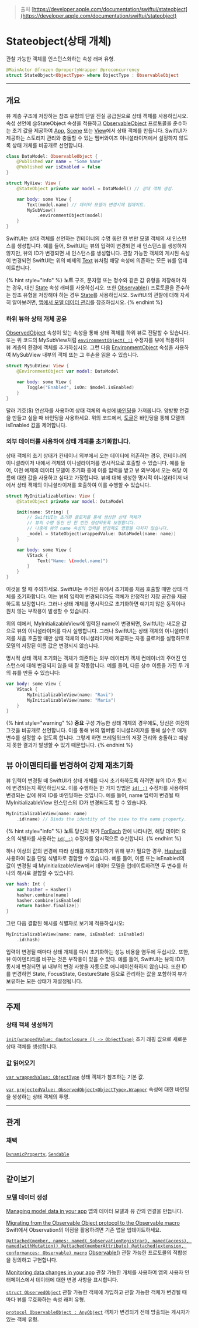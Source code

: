> 출처
> [https://developer.apple.com/documentation/swiftui/stateobject](https://developer.apple.com/documentation/swiftui/stateobject)

# Stateobject(상태 개체)
관찰 가능한 객체를 인스턴스화하는 속성 래퍼 유형.
```swift
@MainActor @frozen @propertyWrapper @preconcurrency
struct StateObject<ObjectType> where ObjectType : ObservableObject
```

<hr class="header">

## 개요


뷰 계층 구조에 저장하는 참조 유형의 단일 진실 공급원으로 상태 객체를 사용하십시오. 속성 선언에 @StateObject 속성을 적용하고 [ObservableObject](app-services/combine/observable-objects/observableobject.md) 프로토콜을 준수하는 초기 값을 제공하여 [App](https://developer.apple.com/documentation/swiftui/app), [Scene](https://developer.apple.com/documentation/swiftui/scene) 또는 [View](https://developer.apple.com/documentation/swiftui/view)에서 상태 객체를 만듭니다. SwiftUI가 제공하는 스토리지 관리와 충돌할 수 있는 멤버와이즈 이니셜라이저에서 설정하지 않도록 상태 개체를 비공개로 선언합니다.

```swift
class DataModel: ObservableObject {
    @Published var name = "Some Name"
    @Published var isEnabled = false
}

struct MyView: View {
    @StateObject private var model = DataModel() // 상태 객체 생성.

    var body: some View {
        Text(model.name) // 데이터 모델이 변경시에 업데이트.
        MySubView()
            .environmentObject(model)
    }
}
```

SwiftUI는 상태 객체를 선언하는 컨테이너의 수명 동안 한 번만 모델 객체의 새 인스턴스를 생성합니다. 예를 들어, SwiftUI는 뷰의 입력이 변경되면 새 인스턴스를 생성하지 않지만, 뷰의 ID가 변경되면 새 인스턴스를 생성합니다. 관찰 가능한 객체의 게시된 속성이 변경되면 SwiftUI는 위의 예제의 [Text](https://developer.apple.com/documentation/swiftui/text) 뷰처럼 해당 속성에 의존하는 모든 뷰를 업데이트합니다.


{% hint style="info" %}
**노트**
구조, 문자열 또는 정수와 같은 값 유형을 저장해야 하는 경우, 대신 [State](https://developer.apple.com/documentation/swiftui/state) 속성 래퍼를 사용하십시오. 또한 [Observable()](https://developer.apple.com/documentation/Observation/Observable()) 프로토콜을 준수하는 참조 유형을 저장해야 하는 경우 [State](https://developer.apple.com/documentation/swiftui/state)를 사용하십시오. SwiftUI의 관찰에 대해 자세히 알아보려면, [앱에서 모델 데이터 관리](https://developer.apple.com/documentation/swiftui/managing-model-data-in-your-app)를 참조하십시오.
{% endhint %}



### 하위 뷰와 상태 개체 공유

[ObservedObject](app-frameworks/swiftui/model-data/observedobject.md) 속성이 있는 속성을 통해 상태 객체를 하위 뷰로 전달할 수 있습니다. 또는 위 코드의 MySubView처럼 [`environmentObject(_:)`](https://developer.apple.com/documentation/swiftui/view/environmentobject(_:)) 수정자를 뷰에 적용하여 뷰 계층의 환경에 객체를 추가하십시오. 그런 다음 [EnvironmentObject](app-frameworks/swiftui/model-data/environmentobject.md) 속성을 사용하여 MySubView 내부의 객체 또는 그 후손을 읽을 수 있습니다.

```swift
struct MySubView: View {
    @EnvironmentObject var model: DataModel

    var body: some View {
        Toggle("Enabled", isOn: $model.isEnabled)
    }
}
```

달러 기호($) 연산자를 사용하여 상태 객체의 속성에 [바인딩](https://developer.apple.com/documentation/swiftui/binding)을 가져옵니다. 양방향 연결을 만들고 싶을 때 바인딩을 사용하세요. 위의 코드에서, [토글](https://developer.apple.com/documentation/swiftui/toggle)은 바인딩을 통해 모델의 isEnabled 값을 제어합니다.

### 외부 데이터를 사용하여 상태 개체를 초기화합니다.

상태 객체의 초기 상태가 컨테이너 외부에서 오는 데이터에 의존하는 경우, 컨테이너의 이니셜라이저 내에서 객체의 이니셜라이저를 명시적으로 호출할 수 있습니다. 예를 들어, 이전 예제의 데이터 모델이 초기화 중에 이름 입력을 받고 뷰 외부에서 오는 해당 이름에 대한 값을 사용하고 싶다고 가정합니다. 뷰에 대해 생성한 명시적 이니셜라이저 내에서 상태 객체의 이니셜라이저를 호출하여 이를 수행할 수 있습니다.

```swift
struct MyInitializableView: View {
    @StateObject private var model: DataModel

    init(name: String) {
        // SwiftUI는 초기화 클로저를 통해 생성한 상태 객체가
        // 뷰의 수명 동안 단 한 번만 생성되도록 보장합니다.
        // 나중에 뷰의 name 속성의 입력을 변경해도 영향을 미치지 않습니다.
        _model = StateObject(wrappedValue: DataModel(name: name))
    }

    var body: some View {
        VStack {
            Text("Name: \(model.name)")
        }
    }
}
```

이것을 할 때 주의하세요. SwiftUI는 주어진 뷰에서 초기화를 처음 호출할 때만 상태 객체를 초기화합니다. 이는 뷰의 입력이 변경되더라도 객체가 안정적인 저장 공간을 제공하도록 보장합니다. 그러나 상태 개체를 명시적으로 초기화하면 예기치 않은 동작이나 원치 않는 부작용이 발생할 수 있습니다.

위의 예에서, MyInitializableView에 입력된 name이 변경되면, SwiftUI는 새로운 값으로 뷰의 이니셜라이저를 다시 실행합니다. 그러나 SwiftUI는 상태 객체의 이니셜라이저를 처음 호출할 때만 상태 객체의 이니셜라이저에 제공하는 자동 클로저를 실행하므로 모델의 저장된 이름 값은 변경되지 않습니다.

명시적 상태 객체 초기화는 객체가 의존하는 외부 데이터가 객체 컨테이너의 주어진 인스턴스에 대해 변경되지 않을 때 잘 작동합니다. 예를 들어, 다른 상수 이름을 가진 두 개의 뷰를 만들 수 있습니다:

```swift
var body: some View {
    VStack {
        MyInitializableView(name: "Ravi")
        MyInitializableView(name: "Maria")
    }
}
```

{% hint style="warning" %}
**중요**
구성 가능한 상태 개체의 경우에도, 당신은 여전히 그것을 비공개로 선언합니다. 이를 통해 뷰의 멤버별 이니셜라이저를 통해 실수로 매개 변수를 설정할 수 없도록 합니다. 그렇게 하면 프레임워크의 저장 관리와 충돌하고 예상치 못한 결과가 발생할 수 있기 때문입니다.
{% endhint %}

## 뷰 아이덴티티를 변경하여 강제 재초기화

뷰 입력이 변경될 때 SwiftUI가 상태 개체를 다시 초기화하도록 하려면 뷰의 ID가 동시에 변경되는지 확인하십시오. 이를 수행하는 한 가지 방법은 [`id(_:)`](https://developer.apple.com/documentation/swiftui/view/id(_:)) 수정자를 사용하여 변경되는 값에 뷰의 ID를 바인딩하는 것입니다. 예를 들어, name 입력이 변경될 때 MyInitializableView 인스턴스의 ID가 변경되도록 할 수 있습니다.

```swift
MyInitializableView(name: name)
    .id(name) // Binds the identity of the view to the name property.
```

{% hint style="info" %}
**노트**
당신의 뷰가 [ForEach](https://developer.apple.com/documentation/swiftui/foreach) 안에 나타나면, 해당 데이터 요소의 식별자를 사용하는 [`id(_:)`](https://developer.apple.com/documentation/swiftui/view/id(_:)) 수정자를 암시적으로 수신합니다.
{% endhint %}

하나 이상의 값의 변경에 따라 상태를 재초기화하기 위해 뷰가 필요한 경우, [Hasher](https://developer.apple.com/documentation/Swift/Hasher)를 사용하여 값을 단일 식별자로 결합할 수 있습니다. 예를 들어, 이름 또는 isEnabled의 값이 변경될 때 MyInitializableView에서 데이터 모델을 업데이트하려면 두 변수를 하나의 해시로 결합할 수 있습니다.

```swift
var hash: Int {
    var hasher = Hasher()
    hasher.combine(name)
    hasher.combine(isEnabled)
    return hasher.finalize()
}
```

그런 다음 결합된 해시를 식별자로 보기에 적용하십시오:

```swift
MyInitializableView(name: name, isEnabled: isEnabled)
    .id(hash)
```

입력이 변경될 때마다 상태 개체를 다시 초기화하는 성능 비용을 염두에 두십시오. 또한, 뷰 아이덴티티를 바꾸는 것은 부작용이 있을 수 있다. 예를 들어, SwiftUI는 뷰의 ID가 동시에 변경되면 뷰 내부의 변경 사항을 자동으로 애니메이션화하지 않습니다. 또한 ID를 변경하면 State, FocusState, GestureState 등으로 관리하는 값을 포함하여 뷰가 보유하는 모든 상태가 재설정됩니다.

<hr class="overview">

## 주제

### 상태 객체 생성하기
[`init(wrappedValue: @autoclosure () -> ObjectType)`](https://developer.apple.com/documentation/swiftui/stateobject/init(wrappedvalue:))
	초기 래핑 값으로 새로운 상태 객체를 생성합니다.

### 값 읽어오기
[`var wrappedValue: ObjectType`](https://developer.apple.com/documentation/swiftui/stateobject/wrappedvalue)
	상태 객체가 참조하는 기본 값.

[`var projectedValue: ObservedObject<ObjectType>.Wrapper`](https://developer.apple.com/documentation/swiftui/stateobject/projectedvalue)
	속성에 대한 바인딩을 생성하는 상태 객체의 투영.

<hr class="topics">

## 관계

### 채택

[`DynamicProperty`](https://developer.apple.com/documentation/swiftui/dynamicproperty), [`Sendable`](https://developer.apple.com/documentation/Swift/Sendable)

<hr class="relationship">

## 같이보기

### 모델 데이터 생성

[Managing model data in your app](https://developer.apple.com/documentation/swiftui/managing-model-data-in-your-app)
앱의 데이터 모델과 뷰 간의 연결을 만듭니다.

[Migrating from the Observable Object protocol to the Observable macro](https://developer.apple.com/documentation/swiftui/migrating-from-the-observable-object-protocol-to-the-observable-macro)
Swift에서 Observation의 이점을 활용하려면 기존 앱을 업데이트하세요.

[`@attached(member, names: named(_$observationRegistrar), named(access), named(withMutation)) @attached(memberAttribute) @attached(extension, conformances: Observable) macro`](https://developer.apple.com/documentation/Observation/Observable())
[Observable()](https://developer.apple.com/documentation/Observation/Observable())
	관찰 가능한 프로토콜의 적합성을 정의하고 구현합니다.

[Monitoring data changes in your app](https://developer.apple.com/documentation/swiftui/monitoring-model-data-changes-in-your-app)
관찰 가능한 개체를 사용하여 앱의 사용자 인터페이스에서 데이터에 대한 변경 사항을 표시합니다.

[`struct ObservedObject`](app-frameworks/swiftui/model-data/observedobject.md)
	관찰 가능한 객체에 가입하고 관찰 가능한 객체가 변경될 때마다 뷰를 무효화하는 속성 래퍼 유형.

[`protocol ObservableObject : AnyObject`](https://developer.apple.com/documentation/Combine/ObservableObject)
	객체가 변경되기 전에 방출되는 게시자가 있는 객체 유형.